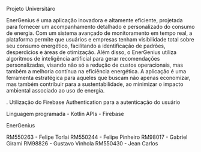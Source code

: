 Projeto Universitáro

EnerGenius é uma aplicação inovadora e altamente eficiente, projetada para fornecer um acompanhamento detalhado e personalizado do consumo de energia. Com um sistema avançado de monitoramento em tempo real, a plataforma permite que usuários e empresas tenham visibilidade total sobre seu consumo energético, facilitando a identificação de padrões, desperdícios e áreas de otimização. Além disso, o EnerGenius utiliza algoritmos de inteligência artificial para gerar recomendações personalizadas, visando não só a redução de custos operacionais, mas também a melhoria contínua na eficiência energética. A aplicação é uma ferramenta estratégica para aqueles que buscam não apenas economizar, mas também contribuir para a sustentabilidade, ao minimizar o impacto ambiental associado ao uso de energia.

. Utilização do Firebase Authentication para a autenticação do usuário

Linguagem programada - Kotlin
APIs - Firebase

EnerGenius

RM550263 - Felipe Torlai
RM550244 - Felipe Pinheiro
RM98017  - Gabriel Girami
RM98826  - Gustavo Vinhola
RM550430 - Jean Carlos
